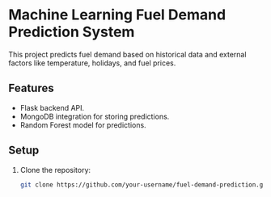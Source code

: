 # Machine Learning Fuel Demand Prediction System

This project predicts fuel demand based on historical data and external factors like temperature, holidays, and fuel prices.

## Features
- Flask backend API.
- MongoDB integration for storing predictions.
- Random Forest model for predictions.

## Setup
1. Clone the repository:
   ```bash
   git clone https://github.com/your-username/fuel-demand-prediction.git
